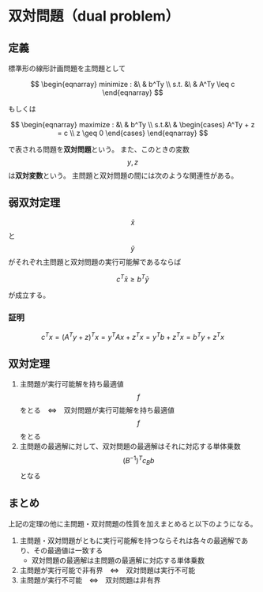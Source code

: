 # 双対問題（dual problem）

## 定義

標準形の線形計画問題を主問題として

$$
\begin{eqnarray}
minimize : &\ & b^Ty \\
s.t. &\ &
A^Ty \leq c
\end{eqnarray}
$$

もしくは

$$
\begin{eqnarray}
maximize : &\ & b^Ty \\
s.t.&\ &
\begin{cases}
A^Ty + z = c \\
z \geq 0
\end{cases}
\end{eqnarray}
$$

で表される問題を**双対問題**という。
また、このときの変数 $$y,z$$ は**双対変数**という。
主問題と双対問題の間には次のような関連性がある。

## 弱双対定理

$$\bar{x}$$と$$\bar{y}$$がそれぞれ主問題と双対問題の実行可能解であるならば

$$
c^T\bar{x} \geq b^T\bar{y}
$$

が成立する。

### 証明

$$
c^Tx = (A^Ty + z)^Tx = y^T Ax + z^Tx = y^Tb + z^Tx = b^Ty + z^Tx
$$

## 双対定理

1. 主問題が実行可能解を持ち最適値$$f$$をとる　⇔　双対問題が実行可能解を持ち最適値$$f$$をとる
1. 主問題の最適解に対して、双対問題の最適解はそれに対応する単体乗数 $$(B^{-1})^Tc_B b$$ となる

## まとめ

上記の定理の他に主問題・双対問題の性質を加えまとめると以下のようになる。

1. 主問題・双対問題がともに実行可能解を持つならそれは各々の最適解であり、その最適値は一致する
    * 双対問題の最適解は主問題の最適解に対応する単体乗数
2. 主問題が実行可能で非有界　⇔　双対問題は実行不可能
3. 主問題が実行不可能　⇔　双対問題は非有界
